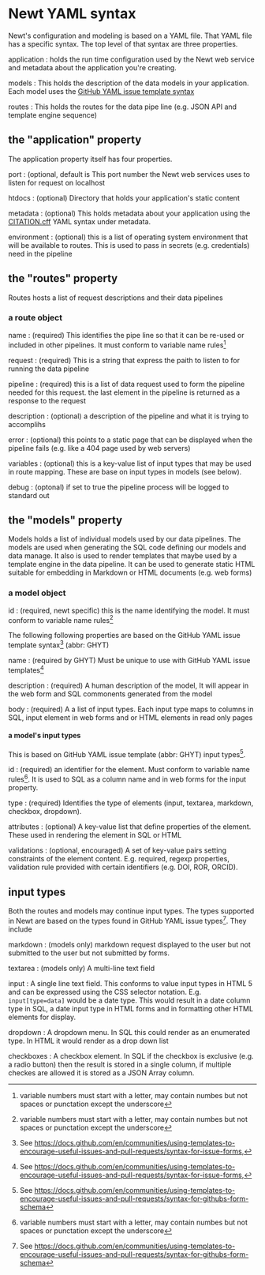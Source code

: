 
# Newt YAML syntax

Newt's configuration and modeling is based on a YAML file. That YAML file has a
specific syntax.  The top level of that syntax are three properties.

application
: holds the run time configuration used by the Newt web service and metadata about the application you're creating.

models
: This holds the description of the data models in your application. Each model uses the [GitHub YAML issue template syntax](https://docs.github.com/en/communities/using-templates-to-encourage-useful-issues-and-pull-requests/configuring-issue-templates-for-your-repository#creating-issue-forms)

routes
: This holds the routes for the data pipe line (e.g. JSON API and template engine sequence)


## the "application" property

The application property itself has four properties.

port
: (optional, default is This port number the Newt web services uses to listen for request on localhost

htdocs
: (optional) Directory that holds your application's static content

metadata
: (optional) This holds metadata about your application using the [CITATION.cff](https://citation-file-format.github.io/) YAML syntax under metadata.

environment
: (optional) this is a list of operating system environment that will be available to routes. This is used to pass in secrets (e.g. credentials) need in the pipeline

## the "routes" property

Routes hosts a list of request descriptions and their data pipelines

### a route object

name
: (required) This identifies the pipe line so that it can be re-used or included in other pipelines. It must conform to variable name rules[^1]

request
: (required) This is a string that express the paith to listen to for running the data pipeline

pipeline
: (required) this is a list of data request used to form the pipeline needed for this request. the last element in the pipeline is returned as a response to the request

description
: (optional) a description of the pipeline and what it is trying to accomplihs

error
: (optional) this points to a static page that can be displayed when the pipeline fails (e.g. like a 404 page used by web servers)

variables
: (optional) this is a key-value list of input types that may be used in route mapping. These are base on input types in models (see below).

debug
: (optonal) if set to true the pipeline process will be logged to standard out


## the "models" property

Models holds a list of individual models used by our data pipelines. The models are used when generating the SQL code defining our models and data manage. It also is used to render templates that maybe used by a template engine in the data pipeline. It can be used to generate static HTML suitable for embedding in Markdown or HTML documents (e.g. web forms)

### a model object

id
: (required, newt specific) this is the name identifying the model. It must conform to variable name rules[^1]

The following following properties are based on the GitHub YAML issue template syntax[^2] (abbr: GHYT)

name
: (required by GHYT) Must be unique to use with GitHub YAML issue templates[^2]

description
: (required) A human description of the model, It will appear in the web form and SQL commonents  generated from the model

body
: (required) A a list of input types. Each input type maps to columns in SQL, input element in web forms and or HTML elements in read only pages

#### a model's input types

This is based on GitHub YAML issue template (abbr: GHYT) input types[^3]. 

id
: (required) an identifier for the element. Must conform to variable name rules[^1]. It is used to SQL as a column name and in web forms for the input property.

type
: (required) Identifies the type of elements (input, textarea, markdown, checkbox, dropdown).

attributes
: (optional) A key-value list that define properties of the element. These used in rendering the element in SQL or HTML

validations
: (optional, encouraged) A set of key-value pairs setting constraints of the element content. E.g. required, regexp properties, validation rule provided with certain identifiers (e.g. DOI, ROR, ORCID).


## input types

Both the routes and models may continue input types. The types supported in Newt are based on the types found in GitHub YAML issue types[^3]. They include

markdown
: (models only) markdown request displayed to the user but not submitted to the user but not submitted by forms. 

textarea
: (models only) A multi-line text field

input
: A single line text field. This conforms to value input types in HTML 5 and can be expressed using the CSS selector notation. E.g. `input[type=data]` would be a date type. This would result in a date column type in SQL, a date input type in HTML forms and in formatting other HTML elements for display.

dropdown
: A dropdown menu. In SQL this could render as an enumerated type. In HTML it would render as a drop down list

checkboxes
: A checkbox element. In SQL if the checkbox is exclusive (e.g. a radio button) then the result is stored in a single column, if multiple checkes are allowed it is stored as a JSON Array column.


[^1]: variable numbers must start with a letter, may contain numbes but not spaces or punctation except the underscore

[^2]: See <https://docs.github.com/en/communities/using-templates-to-encourage-useful-issues-and-pull-requests/syntax-for-issue-forms>, 

[^3]: See <https://docs.github.com/en/communities/using-templates-to-encourage-useful-issues-and-pull-requests/syntax-for-githubs-form-schema>

